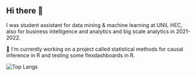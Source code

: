 ## Hi there 👋

I was student assistant for data mining & machine learning at UNIL HEC, also for business intelligence and analytics and big scale analytics in 2021-2022.

🌱 I'm currently working on a project called statistical methods for causal inference in R and testing some flexdashboards in R.

<!---![Diana's GitHub stats](https://github-readme-stats.vercel.app/api?username=dianakorka&show_icons=true)--->

![Top Langs](https://github-readme-stats.vercel.app/api/top-langs/?username=dianakorka&langs_count=10)

<!--
**dianakorka/dianakorka** is a ✨ _special_ ✨ repository because its `README.md` (this file) appears on your GitHub profile.

Here are some ideas to get you started:

- 🔭 I’m currently working on ...
- 🌱 I’m currently learning ...
- 👯 I’m looking to collaborate on ...
- 🤔 I’m looking for help with ...
- 💬 Ask me about ...
- 📫 How to reach me: ...
- 😄 Pronouns: ...
- ⚡ Fun fact: ...
-->
